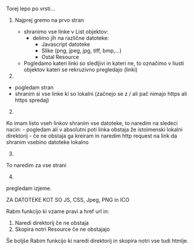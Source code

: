 ﻿Torej lepo po vrsti...

1. Najprej gremo na prvo stran 
	- shranimo vse linke v List objektov:
		- delimo jih na različne datoteke:
			- Javascript datoteke
			- Slike (png, jpeg, jpg, tiff, bmp,...)
			- Ostal Resource
	- Pogledamo kateri linki so sledljivi in kateri ne,
	to označimo v liusti objektov kateri se rekruzivno pregledajo (linki)



1.
- pogledam stran
- shranim si vse linke ki so lokalni (začnejo se z / ali pač nimajo https ali https spredaj)

2.
Ko imam listo vseh linkov
shranim vse datoteke, to naredim na sledeci nacin:
	- pogledam ali v absolutni poti linka obstaja že istoimenski lokalni direktorij
	- če ne obstaja ga kreiram in naredim http request na link da shranim vsebino datoteke lokalno

3.
To naredim za vse strani

4. 
pregledam izjeme.



ZA DATOTEKE KOT SO JS, CSS, Jpeg, PNG in ICO

Rabm funkcijo ki vzame pravi a href url in:
1. Naredi direktorij če ne obstaja
2. Skopira notri Resource če ne obstajajo


Še boljše
Rabim funkcijo ki naredi direktorij in skopira notri vse tudi htmlje.
 

